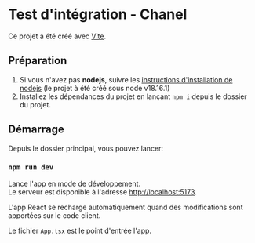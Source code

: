 # Test d'intégration - Chanel

Ce projet a été créé avec [Vite](https://vitejs.dev/).

## Préparation

1. Si vous n'avez pas **nodejs**, suivre les [instructions d'installation de nodejs](https://nodejs.org/en/download/) (le projet à été créé sous node v18.16.1)
2. Installez les dépendances du projet en lançant `npm i` depuis le dossier du projet.

## Démarrage

Depuis le dossier principal, vous pouvez lancer:

### `npm run dev`

Lance l'app en mode de développement.\
Le serveur est disponible à l'adresse [http://localhost:5173](http://localhost:5173).

L'app React se recharge automatiquement quand des modifications sont apportées sur le code client.

Le fichier `App.tsx` est le point d'entrée l'app.
